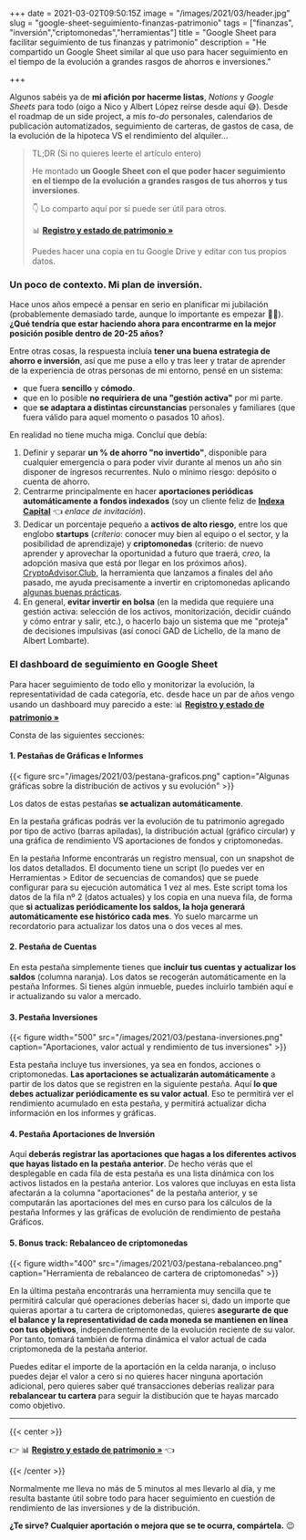 +++
date = 2021-03-02T09:50:15Z
image = "/images/2021/03/header.jpg"
slug = "google-sheet-seguimiento-finanzas-patrimonio"
tags = ["finanzas", "inversión","criptomonedas","herramientas"]
title = "Google Sheet para facilitar seguimiento de tus finanzas y patrimonio"
description = "He compartido un Google Sheet similar al que uso para hacer seguimiento en el tiempo de la evolución a grandes rasgos de ahorros e inversiones."

+++

Algunos sabéis ya de **mi afición por hacerme listas**, _Notions_ y _Google Sheets_ para todo (oigo a Nico y Albert López reírse desde aquí 😅). Desde el roadmap de un side project, a mis _to-do_ personales, calendarios de publicación automatizados, seguimiento de carteras, de gastos de casa, de la evolución de la hipoteca VS el rendimiento del alquiler... 

> TL;DR (Si no quieres leerte el artículo entero)
> 
> He montado **un Google Sheet con el que poder hacer seguimiento en el tiempo de la evolución a grandes rasgos de tus ahorros y tus inversiones**.
> 
> 👇 Lo comparto aquí por si puede ser útil para otros.
> 
> 📊 [**Registro y estado de patrimonio &raquo;**](http://bit.ly/gsheet-patrimonio) 
> 
> Puedes hacer una copia en tu Google Drive y editar con tus propios datos.

### Un poco de contexto. Mi plan de inversión.

Hace unos años empecé a pensar en serio en planificar mi jubilación (probablemente demasiado tarde, aunque lo importante es empezar 🤷‍♂️). **¿Qué tendría que estar haciendo ahora para encontrarme en la mejor posición posible dentro de 20-25 años?**

Entre otras cosas, la respuesta incluía **tener una buena estrategia de ahorro e inversión**, así que me puse a ello y tras leer y tratar de aprender de la experiencia de otras personas de mi entorno, pensé en un sistema: 
- que fuera **sencillo** y **cómodo**.
- que en lo posible **no requiriera de una "gestión activa"** por mi parte.
- que **se adaptara a distintas circunstancias** personales y familiares (que fuera válido para aquel momento o pasados 10 años).


En realidad no tiene mucha miga. Concluí que debía:

1. Definir y separar **un % de ahorro "no invertido"**, disponible para cualquier emergencia o para poder vivir durante al menos un año sin disponer de ingresos recurrentes. Nulo o mínimo riesgo: depósito o cuenta de ahorro.
2. Centrarme principalmente en hacer **aportaciones periódicas automáticamente a fondos indexados** (soy un cliente feliz de [**Indexa Capital**](https://indexacapital.com/es/esp/t/yHI9Gm) 👈 _enlace de invitación_).
3. Dedicar un porcentaje pequeño a **activos de alto riesgo**, entre los que englobo **startups** (_criterio_: conocer muy bien al equipo o el sector, y la posibilidad de aprendizaje) y **criptomonedas** (criterio: de nuevo aprender y aprovechar la oportunidad a futuro que traerá, _creo_, la adopción masiva que está por llegar en los próximos años).\
   [CryptoAdvisor.Club](https://cryptoadvisor.club/es), la herramienta que lanzamos a finales del año pasado, me ayuda precisamente a invertir en criptomonedas aplicando [algunas buenas prácticas](https://cryptoadvisor.club/es/algoritmo-inversion-criptos).
4. En general, **evitar invertir en bolsa** (en la medida que requiere una gestión activa: selección de los activos, monitorización, decidir cuándo y cómo entrar y salir, etc.), o hacerlo bajo un sistema que me "proteja" de decisiones impulsivas (así conocí GAD de Lichello, de la mano de Albert Lombarte). 

### El dashboard de seguimiento en Google Sheet

Para hacer seguimiento de todo ello y monitorizar la evolución, la representatividad de cada categoría, etc. desde hace un par de años vengo usando un dashboard muy parecido a este: 📊 [**Registro y estado de patrimonio &raquo;**](http://bit.ly/gsheet-patrimonio)

Consta de las siguientes secciones:

#### 1. Pestañas de Gráficas e Informes

{{< figure src="/images/2021/03/pestana-graficos.png" caption="Algunas gráficas sobre la distribución de activos y su evolución" >}}

Los datos de estas pestañas **se actualizan automáticamente**. 

En la pestaña gráficas podrás ver la evolución de tu patrimonio agregado por tipo de activo (barras apiladas), la distribución actual (gráfico circular) y una gráfica de rendimiento VS aportaciones de fondos y criptomonedas.

En la pestaña Informe encontrarás un registro mensual, con un snapshot de los datos detallados. El documento tiene un script (lo puedes ver en Herramientas > Editor de secuencias de comandos) que se puede configurar para su ejecución automática 1 vez al mes. Este script toma los datos de la fila nº 2 (datos actuales) y los copia en una nueva fila, de forma que **si actualizas periódicamente los saldos, la hoja generará automáticamente ese histórico cada mes**. Yo suelo marcarme un recordatorio para actualizar los datos una o dos veces al mes.

#### 2. Pestaña de Cuentas

En esta pestaña simplemente tienes que **incluir tus cuentas y actualizar los saldos** (columna naranja). Los datos se recogerán automáticamente en la pestaña Informes. Si tienes algún inmueble, puedes incluirlo también aquí e ir actualizando su valor a mercado.

#### 3. Pestaña Inversiones

{{< figure width="500" src="/images/2021/03/pestana-inversiones.png" caption="Aportaciones, valor actual y rendimiento de tus inversiones" >}}

Esta pestaña incluye tus inversiones, ya sea en fondos, acciones o criptomonedas. **Las aportaciones se actualizarán automáticamente** a partir de los datos que se registren en la siguiente pestaña. Aquí **lo que debes actualizar periódicamente es su valor actual**. Eso te permitirá ver el rendimiento acumulado en esta pestaña, y permitirá actualizar dicha información en los informes y gráficas.

#### 4. Pestaña Aportaciones de Inversión

Aquí **deberás registrar las aportaciones que hagas a los diferentes activos que hayas listado en la pestaña anterior**. De hecho verás que el desplegable en cada fila de esta pestaña es una lista dinámica con los activos listados en la pestaña anterior. Los valores que incluyas en esta lista afectarán a la columna "aportaciones" de la pestaña anterior, y se computarán las aportaciones del mes en curso para los cálculos de la pestaña Informes y las gráficas de evolución de rendimiento de pestaña Gráficos.

#### 5. Bonus track: Rebalanceo de criptomonedas

{{< figure width="400" src="/images/2021/03/pestana-rebalanceo.png" caption="Herramienta de rebalanceo de cartera de criptomonedas" >}}

En la última pestaña encontrarás una herramienta muy sencilla que te permitirá calcular qué operaciones deberías hacer si, dado un importe que quieras aportar a tu cartera de criptomonedas, quieres **asegurarte de que el balance y la representatividad de cada moneda se mantienen en línea con tus objetivos**, independientemente de la evolución reciente de su valor. Por tanto, tomará también de forma dinámica el valor actual de cada criptomoneda de la pestaña anterior. 

Puedes editar el importe de la aportación en la celda naranja, o incluso puedes dejar el valor a cero si no quieres hacer ninguna aportación adicional, pero quieres saber qué transacciones deberías realizar para **rebalancear tu cartera** para seguir la distibución que te hayas marcado como objetivo.

---

{{< center >}}
<p>👉 📊 <a href="http://bit.ly/gsheet-patrimonio"><strong>Registro y estado de patrimonio &raquo</strong></a> 👈</p>
{{< /center >}}

Normalmente me lleva no más de 5 minutos al mes llevarlo al día, y me resulta bastante útil sobre todo para hacer seguimiento en cuestión de rendimiento de las inversiones y de la distribución.

**¿Te sirve? Cualquier aportación o mejora que se te ocurra, compártela.** 😉 
